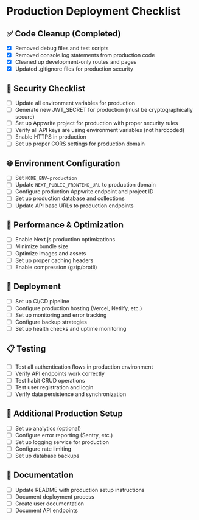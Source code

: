 # Production Deployment Checklist

## ✅ Code Cleanup (Completed)

- [x] Removed debug files and test scripts
- [x] Removed console.log statements from production code
- [x] Cleaned up development-only routes and pages
- [x] Updated .gitignore files for production security

## 🔐 Security Checklist

- [ ] Update all environment variables for production
- [ ] Generate new JWT_SECRET for production (must be cryptographically secure)
- [ ] Set up Appwrite project for production with proper security rules
- [ ] Verify all API keys are using environment variables (not hardcoded)
- [ ] Enable HTTPS in production
- [ ] Set up proper CORS settings for production domain

## 🌐 Environment Configuration

- [ ] Set `NODE_ENV=production`
- [ ] Update `NEXT_PUBLIC_FRONTEND_URL` to production domain
- [ ] Configure production Appwrite endpoint and project ID
- [ ] Set up production database and collections
- [ ] Update API base URLs to production endpoints

## 📱 Performance & Optimization

- [ ] Enable Next.js production optimizations
- [ ] Minimize bundle size
- [ ] Optimize images and assets
- [ ] Set up proper caching headers
- [ ] Enable compression (gzip/brotli)

## 🚀 Deployment

- [ ] Set up CI/CD pipeline
- [ ] Configure production hosting (Vercel, Netlify, etc.)
- [ ] Set up monitoring and error tracking
- [ ] Configure backup strategies
- [ ] Set up health checks and uptime monitoring

## 📋 Testing

- [ ] Test all authentication flows in production environment
- [ ] Verify API endpoints work correctly
- [ ] Test habit CRUD operations
- [ ] Test user registration and login
- [ ] Verify data persistence and synchronization

## 🔧 Additional Production Setup

- [ ] Set up analytics (optional)
- [ ] Configure error reporting (Sentry, etc.)
- [ ] Set up logging service for production
- [ ] Configure rate limiting
- [ ] Set up database backups

## 📝 Documentation

- [ ] Update README with production setup instructions
- [ ] Document deployment process
- [ ] Create user documentation
- [ ] Document API endpoints
